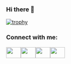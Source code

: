 ### Hi there 👋

<!--
**Joycer-hack/Joycer-hack** is a ✨ _special_ ✨ repository because its `README.md` (this file) appears on your GitHub profile.

Here are some ideas to get you started:

- 🔭 I’m currently working on ...
- 🌱 I’m currently learning ...
- 👯 I’m looking to collaborate on ...
- 🤔 I’m looking for help with ...
- 💬 Ask me about ...
- 📫 How to reach me: ...
- 😄 Pronouns: ...
- ⚡ Fun fact: ...
-->
[![trophy](https://github-profile-trophy.vercel.app/?username=Joycer-hack)](https://github.com/ryo-ma/github-profile-trophy)

<h3 align="left">Connect with me:</h3><p align="left"><a href="your link" target="blank"><img align="center" src="/npm/simple-icons@3.0.1/icons/twitter.svg" alt="" height="30" width="40" /></a><a href="your link" target="blank"><img align="center" src="/npm/simple-icons@3.0.1/icons/linkedin.svg" alt="" height="30" width="40" /></a><a href="your link" target="blank"><img align="center" src="/npm/simple-icons@3.0.1/icons/instagram.svg" alt="" height="30" width="40" /></a><a href="your link" target="blank"><img align="center" src="/npm/simple-icons@3.0.1/icons/youtube.svg" alt="" height="30" width="40" /></a></p>
